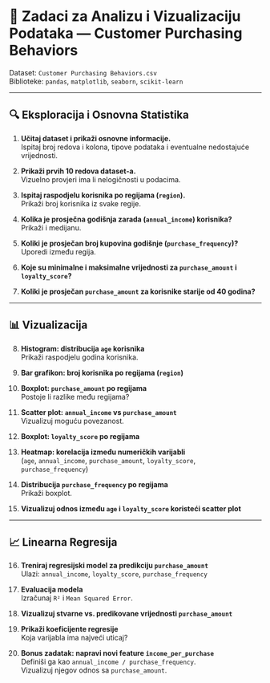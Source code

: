 # 🛒 Zadaci za Analizu i Vizualizaciju Podataka — Customer Purchasing Behaviors

Dataset: `Customer Purchasing Behaviors.csv`  
Biblioteke: `pandas`, `matplotlib`, `seaborn`, `scikit-learn`

---

## 🔍 Eksploracija i Osnovna Statistika

1. **Učitaj dataset i prikaži osnovne informacije.**  
   Ispitaj broj redova i kolona, tipove podataka i eventualne nedostajuće vrijednosti.

2. **Prikaži prvih 10 redova dataset-a.**  
   Vizuelno provjeri ima li nelogičnosti u podacima.

3. **Ispitaj raspodjelu korisnika po regijama (`region`).**  
   Prikaži broj korisnika iz svake regije.

4. **Kolika je prosječna godišnja zarada (`annual_income`) korisnika?**  
   Prikaži i medijanu.

5. **Koliki je prosječan broj kupovina godišnje (`purchase_frequency`)?**  
   Uporedi između regija.

6. **Koje su minimalne i maksimalne vrijednosti za `purchase_amount` i `loyalty_score`?**

7. **Koliki je prosječan `purchase_amount` za korisnike starije od 40 godina?**

---

## 📊 Vizualizacija

8. **Histogram: distribucija `age` korisnika**  
   Prikaži raspodjelu godina korisnika.

9. **Bar grafikon: broj korisnika po regijama (`region`)**

10. **Boxplot: `purchase_amount` po regijama**  
    Postoje li razlike među regijama?

11. **Scatter plot: `annual_income` vs `purchase_amount`**  
    Vizualizuj moguću povezanost.

12. **Boxplot: `loyalty_score` po regijama**

13. **Heatmap: korelacija između numeričkih varijabli**  
    (`age`, `annual_income`, `purchase_amount`, `loyalty_score`, `purchase_frequency`)

14. **Distribucija `purchase_frequency` po regijama**  
    Prikaži boxplot.

15. **Vizualizuj odnos između `age` i `loyalty_score` koristeći scatter plot**

---

## 📈 Linearna Regresija

16. **Treniraj regresijski model za predikciju `purchase_amount`**  
    Ulazi: `annual_income`, `loyalty_score`, `purchase_frequency`

17. **Evaluacija modela**  
    Izračunaj `R²` i `Mean Squared Error`.

18. **Vizualizuj stvarne vs. predikovane vrijednosti `purchase_amount`**

19. **Prikaži koeficijente regresije**  
    Koja varijabla ima najveći uticaj?

20. **Bonus zadatak: napravi novi feature `income_per_purchase`**  
    Definiši ga kao `annual_income / purchase_frequency`.  
    Vizualizuj njegov odnos sa `purchase_amount`.